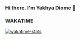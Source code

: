 ### Hi there. I'm Yakhya Diome 👋

### WAKATIME
[![wakatime-stats](https://github.com/yakhyaD/yakhyaD/blob/master/images/stat.svg)](https://wakatime.com/@sanixdarker)

